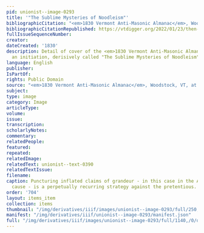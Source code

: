 ```yaml
---
pid: unionist--image-0293
title: '"The Sublime Mysteries of Noodleism"'
bibliographicCitation: "<em>1830 Vermont Anti-Masonic Almanac</em>, Woodstock, VT"
bibliographicCitationRepublished: https://vtdigger.org/2022/01/23/then-again-antimasonry-rose-up-to-oppose-the-power-of-masons/
fullIssueSequenceNumber: 
creator: 
dateCreated: '1830'
description: Detail of cover of the <em>1830 Vermont Anti-Masonic Almanac</em>, showing
  an initiation, derisively called "The Sublime Mysteries of Noodleism"
language: English
publisher: 
IsPartOf: 
rights: Public Domain
source: "<em>1830 Vermont Anti-Masonic Almanac</em>, Woodstock, VT, at https://vtdigger.org/2022/01/23/then-again-antimasonry-rose-up-to-oppose-the-power-of-masons/"
subject: 
type: image
category: Image
articleType: 
volume: 
issue: 
transcription: 
scholarlyNotes: 
commentary: 
relatedPeople: 
featured: 
repeated: 
relatedImage: 
relatedText: unionist--text-0390
relatedTextIssue: 
filename: 
caption: Puncturing inflated claims of grandeur - in this case in the Anti-Masonic
  cause - is a perpetually recurring strategy against the pretentious.
order: '704'
layout: items_item
collection: items
thumbnail: "/img/derivatives/iiif/images/unionist--image-0293/full/250,/0/default.jpg"
manifest: "/img/derivatives/iiif/unionist--image-0293/manifest.json"
full: "/img/derivatives/iiif/images/unionist--image-0293/full/1140,/0/default.jpg"
---
```

